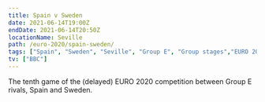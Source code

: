 ```yaml
---
title: Spain v Sweden
date: 2021-06-14T19:00Z
endDate: 2021-06-14T20:50Z
locationName: Seville
path: /euro-2020/spain-sweden/
tags: ["Spain", "Sweden", "Seville", "Group E", "Group stages","EURO 2020"]
tv: ["BBC"]
---
```


The tenth game of the (delayed) EURO 2020 competition between Group E rivals, Spain and Sweden.